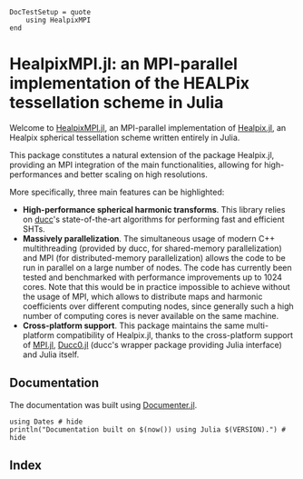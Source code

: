 ```@meta
DocTestSetup = quote
    using HealpixMPI
end
```

# HealpixMPI.jl: an MPI-parallel implementation of the HEALPix tessellation scheme in Julia

Welcome to [HealpixMPI.jl](https://github.com/LeeoBianchi/HealpixMPI.jl), an MPI-parallel implementation of [Healpix.jl](https://github.com/ziotom78/Healpix.jl), an Healpix spherical tessellation scheme written entirely in Julia.

This package constitutes a natural extension of the package Healpix.jl, providing an MPI integration of the main functionalities, allowing for high-performances and better scaling on high resolutions.

More specifically, three main features can be highlighted:
- **High-performance spherical harmonic transforms**. This library relies on [ducc](https://gitlab.mpcdf.mpg.de/mtr/ducc)'s state-of-the-art algorithms for performing fast and efficient SHTs.
- **Massively parallelization**. The simultaneous usage of modern C++ multithreading (provided by ducc, for shared-memory parallelization) and MPI (for distributed-memory parallelization) allows the code to be run in parallel on a large number of nodes. The code has currently been tested and benchmarked with performance improvements up to 1024 cores. Note that this would be in practice impossible to achieve without the usage of MPI, which allows to distribute maps and harmonic coefficients over different computing nodes, since generally such a high number of computing cores is never available on the same machine.
- **Cross-platform support**. This package maintains the same multi-platform compatibility of Healpix.jl, thanks to the cross-platform support of [MPI.jl](https://github.com/JuliaParallel/MPI.jl), [Ducc0.jl](https://github.com/ziotom78/Ducc0.jl) (ducc's wrapper package providing Julia interface) and Julia itself.

## Documentation

The documentation was built using [Documenter.jl](https://github.com/JuliaDocs).

```@example
using Dates # hide
println("Documentation built on $(now()) using Julia $(VERSION).") # hide
```

## Index

```@index
```
